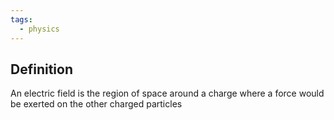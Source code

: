 ```yaml
---
tags:
  - physics
---
```

## Definition
An electric field is the region of space around a charge where a force would be exerted on the other charged particles


